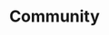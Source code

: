 ---
#Delimiter files are used to separate the list of documentation pages into sections.
title: "Community"
type: delimiter
weight: 9 # Change this weight to change order of sections
sitemapExclude: True
---